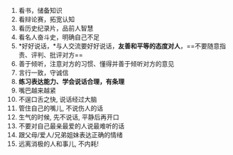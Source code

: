 1. 看书，储备知识
2. 看辩论赛，拓宽认知
3. 看历史纪录片，品前人智慧
4. 看名人奋斗史，明确自己不足
5. *好好说话，*与人交流要好好说话，**友善和平等的态度对人**，==不要随意指责、评判、批评对方==
6. 善于倾听，注意对方的习惯、懂得并善于倾听对方的意见
7. 言行一致，守诚信
8. **练习表达能力、学会说话合理，有条理**
9. 嘴巴越来越紧
10. 不逞口舌之快, 说话经过大脑
11. 管住自己的嘴儿, 不说伤人的话
12. 生气的时候, 先不说话, 平静后再开口
13. 不要对自己最亲最爱的人说最难听的话
14. 跟父母/爱人/兄弟姐妹表达正确的情绪
15. 远离消极的人和事儿, 不内耗!